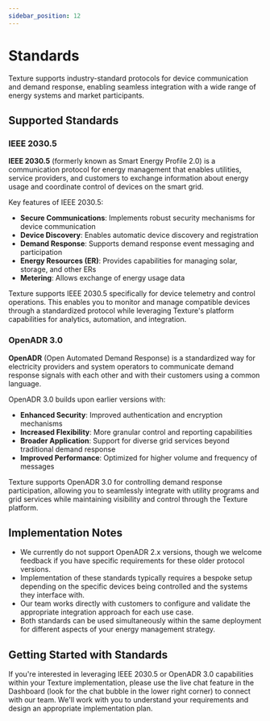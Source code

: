 ```yaml
---
sidebar_position: 12
---
```


# Standards

Texture supports industry-standard protocols for device communication and demand response, enabling seamless integration with a wide range of energy systems and market participants.

## Supported Standards

### IEEE 2030.5

**IEEE 2030.5** (formerly known as Smart Energy Profile 2.0) is a communication protocol for energy management that enables utilities, service providers, and customers to exchange information about energy usage and coordinate control of devices on the smart grid.

Key features of IEEE 2030.5:
- **Secure Communications**: Implements robust security mechanisms for device communication
- **Device Discovery**: Enables automatic device discovery and registration
- **Demand Response**: Supports demand response event messaging and participation
- **Energy Resources (ER)**: Provides capabilities for managing solar, storage, and other ERs
- **Metering**: Allows exchange of energy usage data

Texture supports IEEE 2030.5 specifically for device telemetry and control operations. This enables you to monitor and manage compatible devices through a standardized protocol while leveraging Texture's platform capabilities for analytics, automation, and integration.

### OpenADR 3.0

**OpenADR** (Open Automated Demand Response) is a standardized way for electricity providers and system operators to communicate demand response signals with each other and with their customers using a common language.

OpenADR 3.0 builds upon earlier versions with:
- **Enhanced Security**: Improved authentication and encryption mechanisms
- **Increased Flexibility**: More granular control and reporting capabilities
- **Broader Application**: Support for diverse grid services beyond traditional demand response
- **Improved Performance**: Optimized for higher volume and frequency of messages

Texture supports OpenADR 3.0 for controlling demand response participation, allowing you to seamlessly integrate with utility programs and grid services while maintaining visibility and control through the Texture platform.

## Implementation Notes

- We currently do not support OpenADR 2.x versions, though we welcome feedback if you have specific requirements for these older protocol versions.
- Implementation of these standards typically requires a bespoke setup depending on the specific devices being controlled and the systems they interface with.
- Our team works directly with customers to configure and validate the appropriate integration approach for each use case.
- Both standards can be used simultaneously within the same deployment for different aspects of your energy management strategy.

## Getting Started with Standards

If you're interested in leveraging IEEE 2030.5 or OpenADR 3.0 capabilities within your Texture implementation, please use the live chat feature in the Dashboard (look for the chat bubble in the lower right corner) to connect with our team. We'll work with you to understand your requirements and design an appropriate implementation plan.